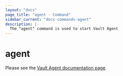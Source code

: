 ```yaml
---
layout: "docs"
page_title: "agent - Command"
sidebar_current: "docs-commands-agent"
description: |-
  The "agent" command is used to start Vault Agent
---
```


# agent

Please see the [Vault Agent documentation page](/docs/agent/index.html).
